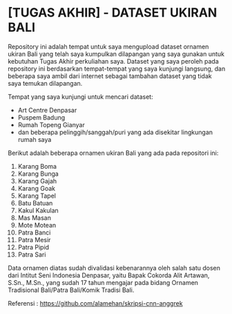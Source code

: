 # [TUGAS AKHIR] - DATASET UKIRAN BALI

Repository ini adalah tempat untuk saya mengupload dataset ornamen ukiran Bali yang telah saya kumpulkan dilapangan yang saya gunakan untuk kebutuhan Tugas Akhir perkuliahan saya.
Dataset yang saya peroleh pada repository ini berdasarkan tempat-tempat yang saya kunjungi langsung, dan beberapa saya ambil dari internet sebagai tambahan dataset yang tidak saya temukan dilapangan.

Tempat yang saya kunjungi untuk mencari dataset:
- Art Centre Denpasar
- Puspem Badung
- Rumah Topeng Gianyar
- dan beberapa pelinggih/sanggah/puri yang ada disekitar lingkungan rumah saya

Berikut adalah beberapa ornamen ukiran Bali yang ada pada repositori ini:
1. Karang Boma
2. Karang Bunga
3. Karang Gajah
4. Karang Goak
5. Karang Tapel
6. Batu Batuan
7. Kakul Kakulan
8. Mas Masan
9. Mote Motean
10. Patra Banci
11. Patra Mesir
12. Patra Pipid
13. Patra Sari

Data ornamen diatas sudah divalidasi kebenarannya oleh salah satu dosen dari Intitut Seni Indonesia Denpasar, yaitu Bapak Cokorda Alit Artawan, S.Sn., M.Sn., yang sudah 17 tahun mengajar pada bidang Ornamen Tradisional Bali/Patra Bali/Komik Tradisi Bali.

Referensi : https://github.com/alamehan/skripsi-cnn-anggrek
